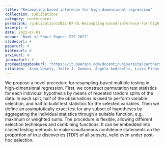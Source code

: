 ```yaml
---
title: "Resampling-based inference for high-dimensional regression"
collection: publications
category: conferences
permalink: /publication/2022-07-01-Resampling-based-inference-for high-dimensional-regression
excerpt: #
date: 2022-07-01
venue: 'Book of Short Papers SIS 2022'
slidesurl: #
paperurl: #
bibtexurl: #
arxivurl: #
journalurl: #
proceedingsbookurl: "https://it.pearson.com/docenti/universita/partnership/sis.html"
citation: 'Anna Vesely, Jelle J. Goeman, Angela Andreella, Livio Finos (2022). Resampling-based inference for high-dimensional regression. <i>Book of Short Papers SIS 2022</i>. ISBN: 9788891932310'
---
```

We propose a novel procedure for resampling-based multiple testing in high-dimensional regression. First, we construct permutation test statistics for each
individual hypothesis by means of repeated random splits of the data. In each split, half of the observations is used to perform variable selection, and half to build test statistics for the selected variables. Then we define an asymptotically exact test for any subset of hypotheses by aggregating the individual statistics through a suitable function, e.g., maximum or weighted sums. The procedure is flexible, allowing different selection techniques and combining functions. It can be embedded into closed testing methods to make simultaneous confidence statements on the proportion of true discoveries (TDP) of all subsets, valid even under post-hoc selection.